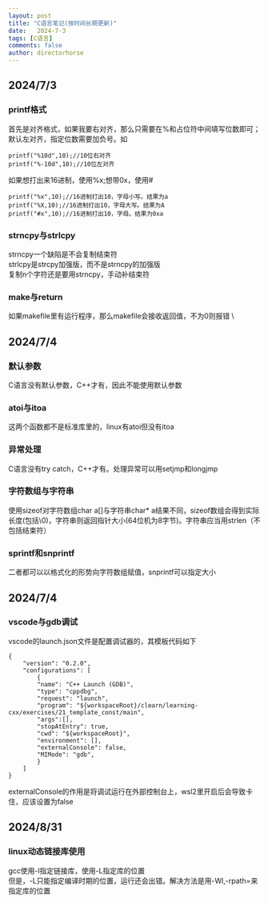 ```yaml
---
layout: post
title: "C语言笔记(按时间长期更新)"
date:   2024-7-3
tags: [C语言]
comments: false
author: directorhorse
---
```

## 2024/7/3
### printf格式
首先是对齐格式，如果我要右对齐，那么只需要在%和占位符中间填写位数即可；默认左对齐，指定位数需要加负号。如
```
printf("%10d",10);//10位右对齐
printf("%-10d",10);//10位左对齐
```
如果想打出来16进制，使用%x;想带0x，使用#
```
printf("%x",10);//16进制打出10，字母小写。结果为a
printf("%X,10);//16进制打出10，字母大写。结果为A
printf("#x",10);//16进制打出10，字母。结果为0xa
```
### strncpy与strlcpy
strncpy一个缺陷是不会复制结束符 \
strlcpy是strcpy加强版，而不是strncpy的加强版 \
复制n个字符还是要用strncpy，手动补结束符
### make与return
如果makefile里有运行程序，那么makefile会接收返回值，不为0则报错
\
## 2024/7/4
### 默认参数
C语言没有默认参数，C++才有，因此不能使用默认参数
### atoi与itoa
这两个函数都不是标准库里的，linux有atoi但没有itoa
### 异常处理
C语言没有try catch，C++才有。处理异常可以用setjmp和longjmp
### 字符数组与字符串
使用sizeof对字符数组char a[]与字符串char* a结果不同，sizeof数组会得到实际长度(包括\0)，字符串则返回指针大小(64位机为8字节)。字符串应当用strlen（不包括结束符）
### sprintf和snprintf
二者都可以以格式化的形势向字符数组赋值，snprintf可以指定大小
## 2024/7/4
### vscode与gdb调试
vscode的launch.json文件是配置调试器的，其模板代码如下
```
{
	"version": "0.2.0",
	"configurations": [
		{
		"name": "C++ Launch (GDB)",                
        "type": "cppdbg",                         
        "request": "launch",                                      
        "program": "${workspaceRoot}/clearn/learning-cxx/exercises/21_template_const/main",      
		"args":[],      
		"stopAtEntry": true,                  
        "cwd": "${workspaceRoot}",      
		"environment": [],
		"externalConsole": false,
		"MIMode": "gdb",  
		}
	]
}
```
externalConsole的作用是将调试运行在外部控制台上，wsl2里开启后会导致卡住，应该设置为false
## 2024/8/31
### linux动态链接库使用
gcc使用-l指定链接库，使用-L指定库的位置 \
但是，-L只能指定编译时期的位置，运行还会出错。解决方法是用-Wl,-rpath=来指定库的位置